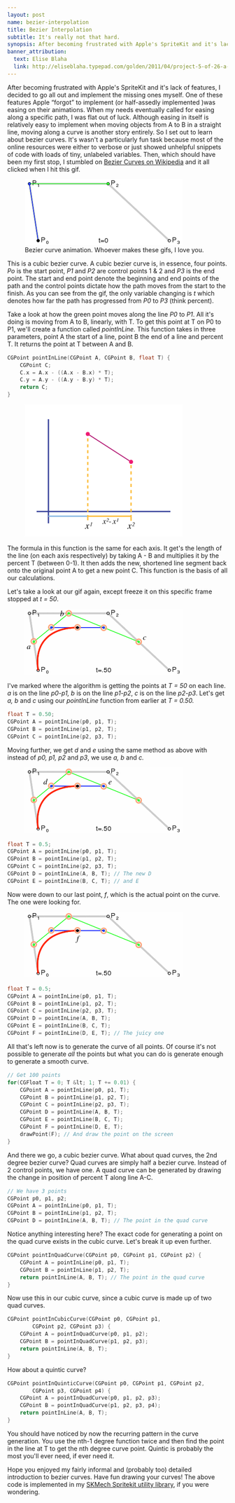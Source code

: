```yaml
---
layout: post
name: bezier-interpolation
title: Bezier Interpolation
subtitle: It's really not that hard.
synopsis: After becoming frustrated with Apple's SpriteKit and it's lack of features, I decided to go all out and implement the missing features myself. Of these features, the most fun was overly complicated bezier interpolation.
banner_attribution: 
  text: Elise Blaha
  link: http://eliseblaha.typepad.com/golden/2011/04/project-5-of-26-a-decorative-ampersand.html
---
```


<p>After becoming frustrated with Apple's SpriteKit and it's lack of features, I decided to go all out and implement the missing ones myself. One of these features Apple “forgot” to implement (or half-assedly implemented )was easing on their animations. When my needs eventually called for easing along a specific path, I was flat out of luck. Although easing in itself is relatively easy to implement when moving objects from A to B in a straight line, moving along a curve is another story entirely. So I set out to learn about bezier curves. It's wasn't a particularly fun task because most of the online resources were either to verbose or just showed unhelpful snippets of code with loads of tiny, unlabeled variables. Then, which should have been my first stop, I stumbled on <a target="_blank" href="http://en.wikipedia.org/wiki/B%C3%A9zier_curve" rel="nofollow">Bezier Curves on Wikipedia</a> and it all clicked when I hit this gif.</p>

<figure class="small">
    <img src="/assets/image/posts/bezier-interpolation/1*RdNctOG0RlAfzvrAez2rVQ.gif">
    <figcaption>Bezier curve animation. Whoever makes these gifs, I love you.</figcaption>
</figure>

<p>This is a cubic bezier curve. A cubic bezier curve is, in essence, four points. <em>Po </em>is the start point, <em>P1</em> and <em>P2</em> are control points 1 &amp; 2 and <em>P3</em> is the end point. The start and end point denote the beginning and end points of the path and the control points dictate how the path moves from the start to the finish. As you can see from the gif, the only variable changing is <em>t</em> which denotes how far the path has progressed from <em>P0</em> to <em>P3</em> (think percent).</p>
<p>Take a look at how the green point moves along the line <em>P0</em> to <em>P1</em>. All it's doing is moving from A to B, linearly, with T. To get this point at T on P0 to P1, we'll create a function called <em>pointInLine. </em>This function takes in three parameters, point A the start of a line, point B the end of a line and percent T. It returns the point at T between A and B.</p>

```c
CGPoint pointInLine(CGPoint A, CGPoint B, float T) {
    CGPoint C;
	C.x = A.x - ((A.x - B.x) * T);
	C.y = A.y - ((A.y - B.y) * T);
	return C;
}
```
<figure class="right">
    <img src="/assets/image/posts/bezier-interpolation/1*R2GfQ03RUHAaybNwnjJ-HQ.png">
</figure>
<p>The formula in this function is the same for each axis. It get's the length of the line (on each axis respectively) by taking A - B and multiplies it by the percent T (between 0-1). It then adds the new, shortened line segment back onto the original point A to get a new point C. This function is the basis of all our calculations.</p>

<p>Let's take a look at our gif again, except freeze it on this specific frame stopped at <em>t = 50</em>.</p>

<figure class="small">
    <img src="/assets/image/posts/bezier-interpolation/1*sjqkXkKxHcA7pCavwXgX2g.png">
</figure>

<p>I've marked where the algorithm is getting the points at <em>T = 50</em> on each line. <em>a </em>is on the line <em>p0-p1, b</em> is on the line <em>p1-p2</em>, <em>c</em> is on the line <em>p2-p3</em>. Let's get <em>a, b </em>and<em> c </em>using our <em>pointInLine</em> function from earlier at <em>T = 0.50.</em></p>

```c
float T = 0.50;
CGPoint A = pointInLine(p0, p1, T);
CGPoint B = pointInLine(p1, p2, T);
CGPoint C = pointInLine(p2, p3, T);
```
<p>Moving further, we get <em>d </em>and <em>e </em>using the same method as above with instead of <em>p0, p1, p2 </em>and<em> p3</em>, we use <em>a, b </em>and <em>c.</em></p>

<figure class="small">
    <img src="/assets/image/posts/bezier-interpolation/1*5qOylkuinPYCEMWWYgcPxQ.png">
</figure>

```c
float T = 0.5;
CGPoint A = pointInLine(p0, p1, T);
CGPoint B = pointInLine(p1, p2, T);
CGPoint C = pointInLine(p2, p3, T);
CGPoint D = pointInLine(A, B, T); // The new D
CGPoint E = pointInLine(B, C, T); // and E
```
<p>Now were down to our last point, <em>f</em>, which is the actual point on the curve. The one were looking for.</p>

<figure class="small">
    <img src="/assets/image/posts/bezier-interpolation/1*8Kkf6KiQtmtwMcRmll6lPA.png">
</figure>

```c
float T = 0.5;
CGPoint A = pointInLine(p0, p1, T);
CGPoint B = pointInLine(p1, p2, T);
CGPoint C = pointInLine(p2, p3, T);
CGPoint D = pointInLine(A, B, T);
CGPoint E = pointInLine(B, C, T);
CGPoint F = pointInLine(D, E, T); // The juicy one
```
<p>All that's left now is to generate the curve of all points. Of course it's not possible to generate <em>all</em> the points but what you can do is generate enough to generate a smooth curve.</p>

```c
// Get 100 points
for(CGFloat T = 0; T &lt; 1; T += 0.01) {
	CGPoint A = pointInLine(p0, p1, T);
	CGPoint B = pointInLine(p1, p2, T);
	CGPoint C = pointInLine(p2, p3, T);
	CGPoint D = pointInLine(A, B, T);
	CGPoint E = pointInLine(B, C, T);
	CGPoint F = pointInLine(D, E, T);
	drawPoint(F); // And draw the point on the screen
}
```
<p>And there we go, a cubic bezier curve. What about quad curves, the 2nd degree bezier curve? Quad curves are simply half a bezier curve. Instead of 2 control points, we have one. A quad curve can be generated by drawing the change in position of percent T along line A-C.</p>

```c
// We have 3 points
CGPoint p0, p1, p2;
CGPoint A = pointInLine(p0, p1, T);
CGPoint B = pointInLine(p1, p2, T);
CGPoint D = pointInLine(A, B, T); // The point in the quad curve
```
<p>Notice anything interesting here? The exact code for generating a point on the quad curve exists in the cubic curve. Let's break it up even further.</p>

```c
CGPoint pointInQuadCurve(CGPoint p0, CGPoint p1, CGPoint p2) {
	CGPoint A = pointInLine(p0, p1, T);
	CGPoint B = pointInLine(p1, p2, T);
	return pointInLine(A, B, T); // The point in the quad curve
}
```

<p>Now use this in our cubic curve, since a cubic curve is made up of two quad curves.</p>

```c
CGPoint pointInCubicCurve(CGPoint p0, CGPoint p1, 
	    CGPoint p2, CGPoint p3) {
	CGPoint A = pointInQuadCurve(p0, p1, p2);
	CGPoint B = pointInQuadCurve(p1, p2, p3);
	return pointInLine(A, B, T);
}
```
<p>How about a quintic curve?</p>

```c
CGPoint pointInQuinticCurve(CGPoint p0, CGPoint p1, CGPoint p2,
	    CGPoint p3, CGPoint p4) {
	CGPoint A = pointInQuadCurve(p0, p1, p2, p3);
	CGPoint B = pointInQuadCurve(p1, p2, p3, p4);
	return pointInLine(A, B, T);
}
```
<p>You should have noticed by now the recurring pattern in the curve generation. You use the nth-1 degree function twice and then find the point in the line at T to get the nth degree curve point. Quintic is probably the most you'll ever need, if ever need it.</p>

<p>Hope you enjoyed my fairly informal and (probably too) detailed introduction to bezier curves. Have fun drawing your curves! The above code is implemented in my <a target="_blank" href="http://github.com/adriancooney/SKMech" rel="nofollow">SKMech Spritekit utility library</a>, if you were wondering.</p>